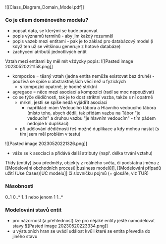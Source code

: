 ![[Class_Diagram_Domain_Model.pdf]]

### Co je cílem doménového modelu?
- popsat data, se kterými se bude pracovat
- popis významů termínů - aby jim každý rozumněl  
- popis vazeb mezi entitami - pak je to základ pro databázový model (i když ten už se většinou generuje z hotové databáze)
- zachycení atributů jednotlivých entit

Vztah mezi entitami by měl mít vždycky popis:
![[Pasted image 20230520221158.png]]
- kompozice = těsný vztah (jedna entita nemůže existovat bez druhé) - používá se spíše u abstraktnějších věcí než u fyzických
	- s kompozicí opatrně, je hodně striktní
- agregace = něco mezi asociací a kompozicí (radí se moc nepoužívat)
- co se týče dědičnosti, tak je to dost striktní vazba, takže s ní opatrně
	- mrkni, jestli se spíše nedá vyjádřit asociací
		- například: mám Vedoucího tábora a Hlavního vedoucího tábora (místo toho, abych dědil, tak přidám vazbu na Tábor "je vedoucím" a druhou vazbu "je hlavním vedoucím" - tím pádem nedojde k duplikaci)
	- při udělování dědičnosti řeš možné duplikace a kdy mohou nastat (s tím jsem měl problém v testu)

![[Pasted image 20230520221326.png]]
- váže se k asociaci a přidává další atributy (např. délka trvání vztahu)

Třídy (entity) jsou předměty, objekty z reálného světa, či podstatná jména z [[Modelování obchodních procesů|business modelů]], [[Modelování případů užití (Use Cases)|UC modelu]] či slovníčku pojmů (= glosáře, viz TUR)

### Násobnosti
0..1
0..*
1..1 nebo jenom 1
1..*

### Modelování stavů entit
- pro názornost (a přehlednost) lze pro nějaké entity ještě namodelovat stavy
![[Pasted image 20230520223334.png]]
- u výstupních hran se uvádí událost kvůli které se entita převedla do jiného stavu